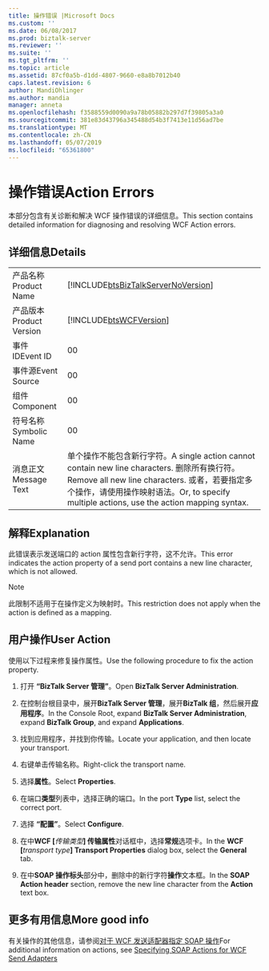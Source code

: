 ```yaml
---
title: 操作错误 |Microsoft Docs
ms.custom: ''
ms.date: 06/08/2017
ms.prod: biztalk-server
ms.reviewer: ''
ms.suite: ''
ms.tgt_pltfrm: ''
ms.topic: article
ms.assetid: 87cf0a5b-d1dd-4807-9660-e8a8b7012b40
caps.latest.revision: 6
author: MandiOhlinger
ms.author: mandia
manager: anneta
ms.openlocfilehash: f3588559d0090a9a78b05882b297d7f39805a3a0
ms.sourcegitcommit: 381e83d43796a345488d54b3f7413e11d56ad7be
ms.translationtype: MT
ms.contentlocale: zh-CN
ms.lasthandoff: 05/07/2019
ms.locfileid: "65361800"
---
```

# <a name="action-errors"></a><span data-ttu-id="daa2f-102">操作错误</span><span class="sxs-lookup"><span data-stu-id="daa2f-102">Action Errors</span></span>
<span data-ttu-id="daa2f-103">本部分包含有关诊断和解决 WCF 操作错误的详细信息。</span><span class="sxs-lookup"><span data-stu-id="daa2f-103">This section contains detailed information for diagnosing and resolving WCF Action errors.</span></span>  
  
## <a name="details"></a><span data-ttu-id="daa2f-104">详细信息</span><span class="sxs-lookup"><span data-stu-id="daa2f-104">Details</span></span>  
  
|                 |                                                                                                                                                     |
|-----------------|-----------------------------------------------------------------------------------------------------------------------------------------------------|
|  <span data-ttu-id="daa2f-105">产品名称</span><span class="sxs-lookup"><span data-stu-id="daa2f-105">Product Name</span></span>   |                                 [!INCLUDE[btsBizTalkServerNoVersion](../includes/btsbiztalkservernoversion-md.md)]                                  |
| <span data-ttu-id="daa2f-106">产品版本</span><span class="sxs-lookup"><span data-stu-id="daa2f-106">Product Version</span></span> |                                             [!INCLUDE[btsWCFVersion](../includes/btswcfversion-md.md)]                                              |
|    <span data-ttu-id="daa2f-107">事件 ID</span><span class="sxs-lookup"><span data-stu-id="daa2f-107">Event ID</span></span>     |                                                                          <span data-ttu-id="daa2f-108">0</span><span class="sxs-lookup"><span data-stu-id="daa2f-108">0</span></span>                                                                          |
|  <span data-ttu-id="daa2f-109">事件源</span><span class="sxs-lookup"><span data-stu-id="daa2f-109">Event Source</span></span>   |                                                                          <span data-ttu-id="daa2f-110">0</span><span class="sxs-lookup"><span data-stu-id="daa2f-110">0</span></span>                                                                          |
|    <span data-ttu-id="daa2f-111">组件</span><span class="sxs-lookup"><span data-stu-id="daa2f-111">Component</span></span>    |                                                                          <span data-ttu-id="daa2f-112">0</span><span class="sxs-lookup"><span data-stu-id="daa2f-112">0</span></span>                                                                          |
|  <span data-ttu-id="daa2f-113">符号名称</span><span class="sxs-lookup"><span data-stu-id="daa2f-113">Symbolic Name</span></span>  |                                                                          <span data-ttu-id="daa2f-114">0</span><span class="sxs-lookup"><span data-stu-id="daa2f-114">0</span></span>                                                                          |
|  <span data-ttu-id="daa2f-115">消息正文</span><span class="sxs-lookup"><span data-stu-id="daa2f-115">Message Text</span></span>   | <span data-ttu-id="daa2f-116">单个操作不能包含新行字符。</span><span class="sxs-lookup"><span data-stu-id="daa2f-116">A single action cannot contain new line characters.</span></span> <span data-ttu-id="daa2f-117">删除所有换行符。</span><span class="sxs-lookup"><span data-stu-id="daa2f-117">Remove all new line characters.</span></span> <span data-ttu-id="daa2f-118">或者，若要指定多个操作，请使用操作映射语法。</span><span class="sxs-lookup"><span data-stu-id="daa2f-118">Or, to specify multiple actions, use the action mapping syntax.</span></span> |
  
## <a name="explanation"></a><span data-ttu-id="daa2f-119">解释</span><span class="sxs-lookup"><span data-stu-id="daa2f-119">Explanation</span></span>  
 <span data-ttu-id="daa2f-120">此错误表示发送端口的 action 属性包含新行字符，这不允许。</span><span class="sxs-lookup"><span data-stu-id="daa2f-120">This error indicates the action property of a send port contains a new line character, which is not allowed.</span></span>  
  
> [!NOTE]
>  <span data-ttu-id="daa2f-121">此限制不适用于在操作定义为映射时。</span><span class="sxs-lookup"><span data-stu-id="daa2f-121">This restriction does not apply when the action is defined as a mapping.</span></span>  
  
## <a name="user-action"></a><span data-ttu-id="daa2f-122">用户操作</span><span class="sxs-lookup"><span data-stu-id="daa2f-122">User Action</span></span>  
 <span data-ttu-id="daa2f-123">使用以下过程来修复操作属性。</span><span class="sxs-lookup"><span data-stu-id="daa2f-123">Use the following procedure to fix the action property.</span></span>  
  
 
1. <span data-ttu-id="daa2f-124">打开 **“BizTalk Server 管理”**。</span><span class="sxs-lookup"><span data-stu-id="daa2f-124">Open **BizTalk Server Administration**.</span></span>  
  
2. <span data-ttu-id="daa2f-125">在控制台根目录中，展开**BizTalk Server 管理**，展开**BizTalk 组**，然后展开**应用程序**。</span><span class="sxs-lookup"><span data-stu-id="daa2f-125">In the Console Root, expand  **BizTalk Server Administration**, expand **BizTalk Group**, and expand  **Applications**.</span></span>  
  
3. <span data-ttu-id="daa2f-126">找到应用程序，并找到你传输。</span><span class="sxs-lookup"><span data-stu-id="daa2f-126">Locate your application, and then locate your transport.</span></span>  
  
4. <span data-ttu-id="daa2f-127">右键单击传输名称。</span><span class="sxs-lookup"><span data-stu-id="daa2f-127">Right-click the transport name.</span></span>  
  
5. <span data-ttu-id="daa2f-128">选择**属性**。</span><span class="sxs-lookup"><span data-stu-id="daa2f-128">Select **Properties**.</span></span>  
  
6. <span data-ttu-id="daa2f-129">在端口**类型**列表中，选择正确的端口。</span><span class="sxs-lookup"><span data-stu-id="daa2f-129">In the port **Type** list, select the correct port.</span></span>  
  
7. <span data-ttu-id="daa2f-130">选择 **“配置”**。</span><span class="sxs-lookup"><span data-stu-id="daa2f-130">Select **Configure**.</span></span>  
  
8. <span data-ttu-id="daa2f-131">在中**WCF [**<em>传输类型</em>**] 传输属性**对话框中，选择**常规**选项卡。</span><span class="sxs-lookup"><span data-stu-id="daa2f-131">In the **WCF [**<em>transport type</em>**] Transport Properties** dialog box, select the **General** tab.</span></span>  
  
9. <span data-ttu-id="daa2f-132">在中**SOAP 操作标头**部分中，删除中的新行字符**操作**文本框。</span><span class="sxs-lookup"><span data-stu-id="daa2f-132">In the **SOAP Action header** section, remove the new line character from the **Action** text box.</span></span>  

## <a name="more-good-info"></a><span data-ttu-id="daa2f-133">更多有用信息</span><span class="sxs-lookup"><span data-stu-id="daa2f-133">More good info</span></span>  
 <span data-ttu-id="daa2f-134">有关操作的其他信息，请参阅[对于 WCF 发送适配器指定 SOAP 操作](../core/specifying-soap-actions-for-wcf-send-adapters.md)</span><span class="sxs-lookup"><span data-stu-id="daa2f-134">For additional information on actions, see [Specifying SOAP Actions for WCF Send Adapters](../core/specifying-soap-actions-for-wcf-send-adapters.md)</span></span>